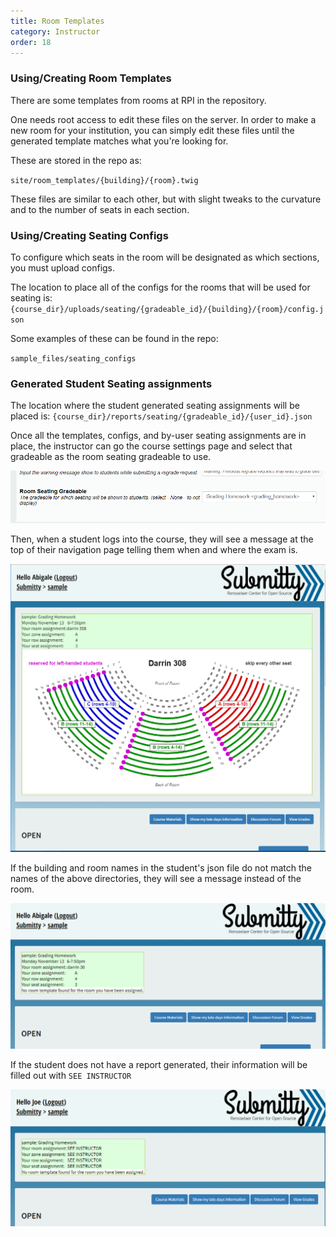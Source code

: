 ```yaml
---
title: Room Templates
category: Instructor
order: 18
---
```



### Using/Creating Room Templates
There are some templates from rooms at RPI in the repository.

One needs root access to edit these files on the server.
In order to make a new room for your institution, you can simply edit these files until the generated template matches what you're looking for.

These are stored in the repo as:

`site/room_templates/{building}/{room}.twig`

These files are similar to each other, but with slight tweaks to the curvature and to the number of seats in each section.


### Using/Creating Seating Configs 

To configure which seats in the room will be designated as which sections, you must upload configs.

The location to place all of the configs for the rooms that will be used for seating is:
`{course_dir}/uploads/seating/{gradeable_id}/{building}/{room}/config.json`

Some examples of these can be found in the repo:

`sample_files/seating_configs`



### Generated Student Seating assignments

The location where the student generated seating assignments will be placed is:
`{course_dir}/reports/seating/{gradeable_id}/{user_id}.json`



Once all the templates, configs, and by-user seating assignments are in place, the instructor can go the course settings page and select that gradeable as the room seating gradeable to use.

![](/images/room_templates_course_settings.png)

Then, when a student logs into the course, they will see a message at the top of their navigation page telling them when and where the exam is.

![](/images/room_templates_nav_page.png)

If the building and room names in the student's json file do not match the names of the above directories, they will see a message instead of the room.

![](/images/room_templates_nav_page_no_template.png)

If the student does not have a report generated, their information will be filled out with `SEE INSTRUCTOR`

![](/images/room_templates_nav_page_no_report.png)
